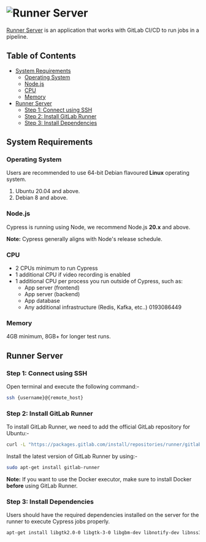 <!-- omit in toc -->
# ![Runner Server](https://gitlab.msu.edu/uploads/-/system/project/avatar/6141/gitlab-ci-cd-logo_2x.png)

[Runner Server](https://docs.gitlab.com/runner/) is an application that works with GitLab CI/CD to run jobs in a pipeline.

<!-- omit in toc -->
## Table of Contents

- [System Requirements](#system-requirements)
  - [Operating System](#operating-system)
  - [Node.js](#nodejs)
  - [CPU](#cpu)
  - [Memory](#memory)
- [Runner Server](#runner-server)
  - [Step 1: Connect using SSH](#step-1-connect-using-ssh)
  - [Step 2: Install GitLab Runner](#step-2-install-gitlab-runner)
  - [Step 3: Install Dependencies](#step-3-install-dependencies)

## System Requirements

### Operating System

Users are recommended to use 64-bit Debian flavoured **Linux** operating system.

1. Ubuntu 20.04 and above.
2. Debian 8 and above.

### Node.js

Cypress is running using Node, we recommend Node.js **20.x** and above.

**Note:** Cypress generally aligns with Node's release schedule.

### CPU

- 2 CPUs minimum to run Cypress
- 1 additional CPU if video recording is enabled
- 1 additional CPU per process you run outside of Cypress, such as:
  - App server (frontend)
  - App server (backend)
  - App database
  - Any additional infrastructure (Redis, Kafka, etc..) 0193086449

### Memory

4GB minimum, 8GB+ for longer test runs.

## Runner Server

### Step 1: Connect using SSH

Open terminal and execute the following command:-

```bash
ssh {username}@{remote_host}
```

### Step 2: Install GitLab Runner

To install GitLab Runner, we need to add the official GitLab repository for Ubuntu:-

```bash
curl -L "https://packages.gitlab.com/install/repositories/runner/gitlab-runner/script.deb.sh" | sudo bash
```

Install the latest version of GitLab Runner by using:-

```bash
sudo apt-get install gitlab-runner
```

**Note:** If you want to use the Docker executor, make sure to install Docker **before** using GitLab Runner.

### Step 3: Install Dependencies

Users should have the required dependencies installed on the server for the runner to execute Cypress jobs properly.

```bash
apt-get install libgtk2.0-0 libgtk-3-0 libgbm-dev libnotify-dev libnss3 libxss1 libasound2 libxtst6 xauth xvfb
```
